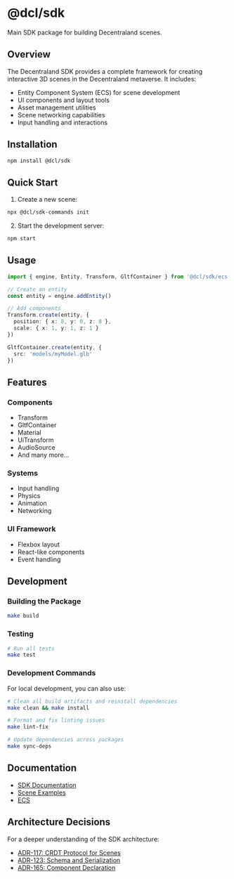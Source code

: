 # @dcl/sdk

Main SDK package for building Decentraland scenes.

## Overview

The Decentraland SDK provides a complete framework for creating interactive 3D scenes in the Decentraland metaverse. It includes:

- Entity Component System (ECS) for scene development
- UI components and layout tools
- Asset management utilities
- Scene networking capabilities
- Input handling and interactions

## Installation

```bash
npm install @dcl/sdk
```

## Quick Start

1. Create a new scene:

```bash
npx @dcl/sdk-commands init
```

2. Start the development server:

```bash
npm start
```

## Usage

```typescript
import { engine, Entity, Transform, GltfContainer } from '@dcl/sdk/ecs'

// Create an entity
const entity = engine.addEntity()

// Add components
Transform.create(entity, {
  position: { x: 8, y: 0, z: 8 },
  scale: { x: 1, y: 1, z: 1 }
})

GltfContainer.create(entity, {
  src: 'models/myModel.glb'
})
```

## Features

### Components

- Transform
- GltfContainer
- Material
- UiTransform
- AudioSource
- And many more...

### Systems

- Input handling
- Physics
- Animation
- Networking

### UI Framework

- Flexbox layout
- React-like components
- Event handling

## Development

### Building the Package

```bash
make build
```

### Testing

```bash
# Run all tests
make test
```

### Development Commands

For local development, you can also use:

```bash
# Clean all build artifacts and reinstall dependencies
make clean && make install

# Format and fix linting issues
make lint-fix

# Update dependencies across packages
make sync-deps
```

## Documentation

- [SDK Documentation](https://docs.decentraland.org/creator/development-guide/sdk7/sdk-101/)
- [Scene Examples](https://github.com/decentraland/sdk7-goerli-plaza)
- [ECS](https://docs.decentraland.org/creator/development-guide/sdk7/entities-components/)

## Architecture Decisions

For a deeper understanding of the SDK architecture:

- [ADR-117: CRDT Protocol for Scenes](https://adr.decentraland.org/adr/ADR-117)
- [ADR-123: Schema and Serialization](https://adr.decentraland.org/adr/ADR-123)
- [ADR-165: Component Declaration](https://adr.decentraland.org/adr/ADR-165)

